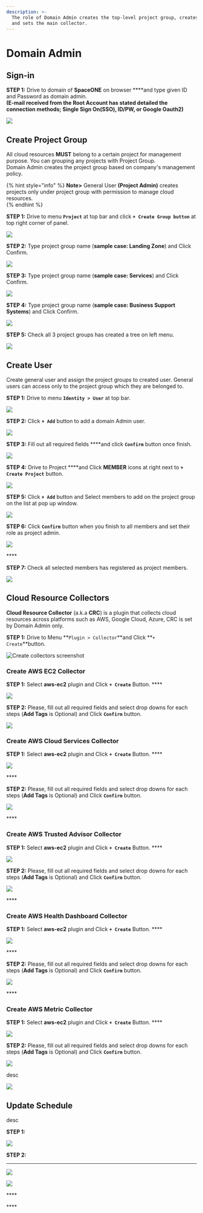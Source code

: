 ```yaml
---
description: >-
  The role of Domain Admin creates the top-level project group, creates users,
  and sets the main collector.
---
```


# Domain Admin

## Sign-in

**STEP 1:** Drive to domain of **SpaceONE** on browser ****and type given ID and Password as domain admin.  
**\(**E-mail received from the Root Account has stated detailed the connection methods; Single Sign On\(SSO\),  ID/PW, or Google Oauth2**\)**

![](.gitbook/assets/screen-shot-2021-02-04-at-14.39.08.png)

## Create Project Group

All cloud resources **MUST** belong to a certain project for management purpose. You can grouping any projects with Project Group.   
Domain Admin creates the project group based on company's management policy.

{% hint style="info" %}
**Note&gt;** General User **\(Project Admin\)** creates projects only under project group with permission to manage cloud resources.   
{% endhint %}

**STEP 1:** Drive to menu **`Project`** at top bar and click **`+ Create Group button`** at top right corner of panel.

![](.gitbook/assets/create_top_project_group.png)

**STEP 2:** Type project group name \(**sample case: Landing Zone**\) and Click Confirm.

![](.gitbook/assets/create_project_group_landingzone.png)

**STEP 3:** Type project group name \(**sample case: Services**\) and Click Confirm.

![](.gitbook/assets/create_project_group_services.png)

**STEP 4:** Type project group name \(**sample case: Business Support Systems**\) and Click Confirm.

![](.gitbook/assets/create_project_group_businesssupportsystems.png)

**STEP 5:** Check all 3 project groups has created a tree on left menu.

![](.gitbook/assets/show_project_page.png)

## Create User

Create general user and assign the project groups to created user. General users can access only to the project group which they are belonged to.

**STEP 1:** Drive to menu **`Identity > User`** at top bar. 

![](.gitbook/assets/screen-shot-2021-02-04-at-14.16.22.png)

  
**STEP 2:** Click **`+ Add`** button to add a domain Admin user.

![](.gitbook/assets/screen-shot-2021-02-04-at-14.18.45.png)

**STEP 3:** Fill out all required fields ****and click **`Confirm`** button once finish.

![](.gitbook/assets/create_user1%20%281%29.png)

**STEP 4:** Drive to Project ****and Click **MEMBER** icons at right next to **`+ Create Project`** button.

![](.gitbook/assets/screen-shot-2021-02-04-at-16.28.10.png)

**STEP 5:** Click **`+ Add`** button and Select members to add on the project group on the list at pop up window.

![](.gitbook/assets/screen-shot-2021-02-05-at-10.11.22.png)

**STEP 6:** Click **`Confirm`** button when you finish to all members and set their role as project admin.

![](.gitbook/assets/add_user2_to_project_group.png)

\*\*\*\*

**STEP 7:** Check all selected members has registered as project members.

![](.gitbook/assets/screen-shot-2021-02-05-at-10.17.46.png)

## Cloud Resource Collectors

**Cloud Resource Collector** \(a.k.a **CRC**\) is a plugin that collects cloud resources across platforms such as AWS, Google Cloud, Azure, CRC is set by Domain Admin only.

**STEP 1:** Drive to Menu **`Plugin > Collector`**and Click **`+ Create`**button.

![Create collectors screenshot](.gitbook/assets/create_collector.png)



### **Create AWS EC2 Collector**

**STEP 1:** Select **aws-ec2** plugin and Click **`+ Create`** Button. ****

![](.gitbook/assets/select_aws_ec2_plugin.png)

**STEP 2:** Please, fill out all required fields and select drop downs for each steps \(**Add Tags** is Optional\) and Click **`Confirm`** button.

![](.gitbook/assets/create_aws_ec2_collector.png)

### **Create AWS Cloud Services Collector** 

**STEP 1:** Select **aws-ec2** plugin and Click **`+ Create`** Button. ****

![](.gitbook/assets/select_aws_cloud_services_plugin.png)

\*\*\*\*

  
**STEP 2:** Please, fill out all required fields and select drop downs for each steps \(**Add Tags** is Optional\) and Click **`Confirm`** button.

![](.gitbook/assets/create_aws_cloud_services_collector.png)

\*\*\*\*

### **Create AWS  Trusted Advisor Collector** 

**STEP 1:** Select **aws-ec2** plugin and Click **`+ Create`** Button. ****

![](.gitbook/assets/select_aws_cloud_services_plugin%20%281%29.png)

**STEP 2:** Please, fill out all required fields and select drop downs for each steps \(**Add Tags** is Optional\) and Click **`Confirm`** button.

![](.gitbook/assets/create_aws_trusted_advisor_collector.png)

\*\*\*\*

### **Create AWS Health Dashboard Collector** 

**STEP 1:** Select **aws-ec2** plugin and Click **`+ Create`** Button. ****

![](.gitbook/assets/select_aws_cloud_services_plugin%20%281%29.png)

\*\*\*\*

**STEP 2:** Please, fill out all required fields and select drop downs for each steps \(**Add Tags** is Optional\) and Click **`Confirm`** button.

![](.gitbook/assets/create_aws_personal_health_dashboard_collector.png)

\*\*\*\*

### **Create AWS Metric Collector** 

**STEP 1:** Select **aws-ec2** plugin and Click **`+ Create`** Button. ****

![](.gitbook/assets/select_aws_cloud_services_plugin%20%281%29.png)

**STEP 2:** Please, fill out all required fields and select drop downs for each steps \(**Add Tags** is Optional\) and Click **`Confirm`** button.

![](.gitbook/assets/create_spaceone_monitoring_metric_collector.png)



desc

![](.gitbook/assets/list_all_collectors.png)

## Update Schedule

desc

**STEP 1:** 

![](.gitbook/assets/select_schedule_tab.png)

**STEP 2:** 

 ****

![](.gitbook/assets/add_schedule_to_collector.png)

![](.gitbook/assets/list_collector_schedules.png)

\*\*\*\*

\*\*\*\*

